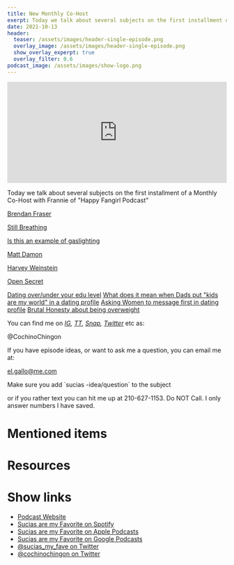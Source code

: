 ```yaml
---
title: New Monthly Co-Host
exerpt: Today we talk about several subjects on the first installment of a Monthly Co-Host with Frannie of "Happy Fangirl Podcast"
date: 2021-10-13
header:
  teaser: /assets/images/header-single-episode.png
  overlay_image: /assets/images/header-single-episode.png
  show_overlay_experpt: true
  overlay_filter: 0.6
podcast_image: /assets/images/show-logo.png
---
```

<iframe src="https://open.spotify.com/embed-podcast/episode/5XKTYQFeEf568XLU7Gss7p" width="100%" height="232" frameborder="0" allowtransparency="true" allow="encrypted-media"></iframe>

Today we talk about several subjects on the first installment of a Monthly Co-Host with Frannie of "Happy Fangirl Podcast"

[Brendan Fraser](https://www.imdb.com/name/nm0000409/?ref_=fn_al_nm_1)

[Still Breathing](https://www.imdb.com/title/tt0120211/?ref_=nm_flmg_act_55)

[Is this an example of gaslighting](https://www.reddit.com/r/datingoverforty/comments/p8537j/is_this_an_example_of_gaslighting/)

[Matt Damon](https://www.usatoday.com/story/life/2018/01/16/matt-damon-apologizes-metoo-comments-says-hes-shutting-up-now/1038008001/)

[Harvey Weinstein](https://en.wikipedia.org/wiki/Harvey_Weinstein_sexual_abuse_cases)

[Open Secret](https://www.youtube.com/watch?v=xWOXknyBoe4)

[Dating over/under your edu level](https://www.reddit.com/r/datingoverforty/comments/pbotuf/what_is_your_experience_dating_over_or_under_your/) [What does it mean when Dads put "kids are my world" in a dating profile](https://www.reddit.com/r/datingoverforty/comments/p9beua/dads_what_does_it_mean_when_you_put_that_your/?utm_source=share&utm_medium=ios_app&utm_name=iossmf) [Asking Women to message first in dating profile](https://l.messenger.com/l.php?u=https%3A%2F%2Fwww.reddit.com%2Fr%2FOnlineDating%2Fcomments%2Fpjeokm%2Fasking_women_to_message_first_in_my_profile%2F%3Futm_source%3Dshare%26utm_medium%3Dios_app%26utm_name%3Diossmf&h=AT1cHfz5DBuLIm7js8jMuDHy-lKqbS0yRqpmuKqEc6QIf5lEFnGYp_uN-RDaAOxWFctXS4Bn9tdR96rjC_CyYlElqO5YVXeiQK2Nr_iYPIiGQq43Y6R_9YBruAlsBTcTeY30xwIWvuo) [Brutal Honesty about being overweight](https://l.messenger.com/l.php?u=https%3A%2F%2Fwww.reddit.com%2Fr%2FOnlineDating%2Fcomments%2Fpkku7n%2Fbrutal_honesty_about_being_over_weight%2F%3Futm_source%3Dshare%26utm_medium%3Dios_app%26utm_name%3Diossmf&h=AT1cHfz5DBuLIm7js8jMuDHy-lKqbS0yRqpmuKqEc6QIf5lEFnGYp_uN-RDaAOxWFctXS4Bn9tdR96rjC_CyYlElqO5YVXeiQK2Nr_iYPIiGQq43Y6R_9YBruAlsBTcTeY30xwIWvuo)

You can find me on [_IG_](https://www.instagram.com/cochinochingon/)_,_ [_TT_](https://www.tiktok.com/@cochinochingon)_,_ [_Snap_](https://www.snapchat.com/add/@cochinochingon)_,_ [_Twitter_](https://twitter.com/cochinochingon) etc as:

@CochinoChingon

If you have episode ideas, or want to ask me a question, you can email me at:

el.gallo@me.com

Make sure you add \`sucias -idea/question\` to the subject

or if you rather text you can hit me up at 210-627-1153. Do NOT Call. I only answer numbers I have saved.

# Mentioned items

# Resources

# Show links

* <i class=fas fa-link></i> [Podcast Website](https://cochinochingon.com)
* <i class=fab fa-spotify></i> [Sucias are my Favorite on Spotify](https://open.spotify.com/show/3XjoipCU3QzeIaQAAQpBdW)
* <i class=fas fa-podcast></i> [Sucias are my Favorite on Apple Podcasts](https://podcasts.apple.com/us/podcast/sucias-are-my-favorite/id1548173787)
* <i class=fab fa-google-play></i> [Sucias are my Favorite on Google Podcasts](https://podcasts.google.com/feed/aHR0cHM6Ly9hbmNob3IuZm0vcy80MjI0YzYzYy9wb2RjYXN0L3Jzcw==)
* <i class=fab fa-twitter></i> [@sucias_my_fave on Twitter](https://twitter.com/sucias_my_fave)
* <i class=fab fa-twitter></i> [@cochinochingon on Twitter](https://twitter.com/cochinochingon)
